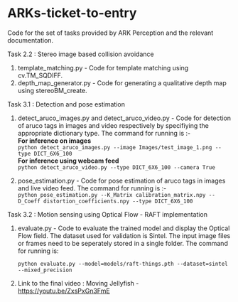 # ARKs-ticket-to-entry
Code for the set of tasks provided by ARK Perception and the relevant documentation.

Task 2.2 : Stereo image based collision avoidance

  1. template_matching.py - Code for template matching using cv.TM_SQDIFF.
  2. depth_map_generator.py - Code for generating a qualitative depth map using stereoBM_create.

Task 3.1 : Detection and pose estimation

  1. detect_aruco_images.py and detect_aruco_video.py - Code for detection of aruco tags in images and video respectively by specifiying the appropriate dictionary type. The command for running is :-  
  **For inference on images**   
`python detect_aruco_images.py --image Images/test_image_1.png --type DICT_6X6_100`  
  **For inference using webcam feed**  
`python detect_aruco_video.py --type DICT_6X6_100 --camera True ` 

  2. pose_estimation.py - Code for pose estimation of aruco tags in images and live video feed.
  The command for running is :-  
`python pose_estimation.py --K_Matrix calibration_matrix.npy --D_Coeff distortion_coefficients.npy --type DICT_6X6_100`  

Task 3.2 : Motion sensing using Optical Flow - RAFT implementation
  1. evaluate.py - Code to evaluate the trained model and display the Optical Flow field. 
      The dataset used for validation is Sintel. The input image files or frames need to be seperately stored in a single folder.
      The command for running is:
  
     `python evaluate.py --model=models/raft-things.pth --dataset=sintel --mixed_precision`
     
  2. Link to the final video : 
   Moving Jellyfish - https://youtu.be/ZxsPxGn3FmE
     
  

